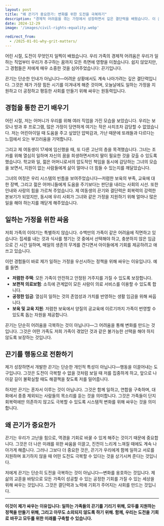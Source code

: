 ```yaml
---
layout: post
title: "왜 끈기가 중요한가: 변화를 위한 도전을 극복하기"
description: "경제적 어려움을 겪는 가정에서 성장하면서 깊은 결단력을 배웠습니다. 이 끈기는 일하는 가정을 지원하고 모든 사람이 성공할 수 있는 공정한 기회를 가질 수 있도록 정책을 위해 싸우겠다는 저의 헌신을 불러일으킵니다."
date: 2024-12-29
image: '/images/civil-rights-equality.webp'

redirect_from:
  - /2025-01-01-why-grit-matters/
---
```


어린 시절, 도전이 무엇인지 일찍이 배웠습니다. 우리 가족의 경제적 어려움은 우리가 일하는 직업부터 우리가 추구하는 꿈까지 모든 측면에 영향을 미쳤습니다. 쉽지 않았지만, 그 경험들은 저에게 매우 소중한 것을 심어주었습니다: 끈기입니다.

끈기는 단순한 인내가 아닙니다—어려운 상황에서도 계속 나아가려는 깊은 결단력입니다. 그것은 제가 가장 힘든 시기를 이겨내게 해준 것이며, 오늘날에도 일하는 가정을 지원하고 더 공정하고 평등한 사회를 만들기 위해 싸우는 원동력입니다.

## 경험을 통한 끈기 배우기

어린 시절, 저는 어머니가 우리를 위해 여러 직업을 가진 모습을 보았습니다. 우리는 보모나 방과 후 프로그램, 많은 가정이 당연하게 여기는 작은 사치조차 감당할 수 없었습니다. 저는 어린아이일 때 도움을 주고 싶었던 압박감과, 가난 때문에 또래들과 다르다는 느낌에서 오는 부끄러움을 기억합니다.

그리고 제 여동생이 17세에 임신했을 때, 또 다른 고난의 층을 목격했습니다. 그녀는 조카를 위해 열심히 일하며 자신의 꿈을 희생하면서까지 딸이 필요한 것을 갖출 수 있도록 했습니다. 학교와 일, 젊은 어머니로서의 압도적인 책임을 동시에 감당하는 그녀의 모습을 보면서, 지원이 없는 사람들에게 삶이 얼마나 더 힘들 수 있는지를 깨달았습니다.

그녀의 여정은 우리 시스템의 빈틈을 보여주었습니다—저렴한 보육의 부족, 교육에 대한 장벽, 그리고 젊은 어머니들에게 도움을 주기보다는 판단을 내리는 사회의 시선. 또한 인내와 사랑의 힘을 가르쳐 주었습니다. 제 여동생의 끈기와 결단력은 회복력의 강력한 본보기가 되었지만, 동시에 우리 사회가 그녀와 같은 가정을 지원하기 위해 얼마나 많은 일을 해야 하는지를 깨닫게 해주었습니다.

## 일하는 가정을 위한 싸움

저희 가족의 이야기는 특별하지 않습니다. 수백만의 가족이 같은 어려움에 직면하고 있습니다: 집세를 내는 것과 식사를 챙기는 것 중에서 선택해야 하고, 충분하지 않은 임금으로 긴 시간 일하며, 매일의 생존의 무게를 견디면서 아이들에게 기회를 제공하려고 애쓰고 있습니다.

이런 경험들이 바로 제가 일하는 가정을 우선시하는 정책을 위해 싸우는 이유입니다. 예를 들면:

- **저렴한 주택**: 모든 가족이 안전하고 안정된 거주지를 가질 수 있도록 보장합니다.  
- **보편적 의료보험**: 소득에 관계없이 모든 사람이 의료 서비스를 이용할 수 있도록 합니다.  
- **공정한 임금**: 열심히 일하는 것의 존엄성과 가치를 반영하는 생활 임금을 위해 싸웁니다.  
- **보육 및 교육 지원**: 저렴한 보육에서 양질의 공교육에 이르기까지 가족이 번영할 수 있도록 돕는 자원을 제공합니다.

끈기는 단순히 어려움을 극복하는 것이 아닙니다—그 어려움을 통해 변화를 만드는 것입니다. 그것은 어떤 가족도 저희 가족이 겪었던 것과 같은 불가능한 선택을 해야 하지 않도록 보장하는 것입니다.

## 끈기를 행동으로 전환하기

제가 성장하면서 개발한 끈기는 단순한 개인적 특성이 아닙니다—행동을 이끌어내는 도구입니다. 그것은 도전이 극복할 수 없을 것처럼 보일 때 저를 집중하게 하고, 앞으로 나아갈 길이 불확실할 때도 해결책을 찾도록 저를 밀어줍니다.

하지만 끈기는 혼자서 이루는 것이 아닙니다. 그것은 함께 일하고, 연합을 구축하며, 대화에서 종종 제외되는 사람들의 목소리를 듣는 것을 의미합니다. 그것은 가족들이 단지 회복력에만 의존하지 않고도 극복할 수 있도록 시스템적 변화를 위해 싸우는 것을 의미합니다.

## 왜 끈기가 중요한가

끈기는 우리가 고난을 힘으로, 역경을 기회로 바꿀 수 있게 해주는 것이기 때문에 중요합니다. 그것은 더 나은 미래를 위한 싸움을 이끌고, 진전이 느리게 느껴질 때에도 계속 나아가게 해줍니다. 그러나 그보다 더 중요한 것은, 끈기가 우리에게 함께 일하고 서로를 지원하며 포기하지 않을 때 어떤 도전도 극복할 수 있다는 것을 상기시켜 준다는 것입니다.

저에게 끈기는 단순히 도전을 극복하는 것이 아닙니다—변화를 옹호하는 것입니다. 제 삶의 교훈을 바탕으로 모든 가족이 성공할 수 있는 공정한 기회를 가질 수 있는 세상을 위해 싸우는 것입니다. 그것은 결단력과 노력에 기회가 주어지는 사회를 만드는 것입니다.

---

**이것이 제가 싸우는 이유입니다: 일하는 가족들의 끈기를 기리기 위해, 모두를 지원하는 정책을 만들기 위해, 그리고 아무도 소외되지 않도록 하기 위해. 함께, 우리는 도전을 기회로 바꾸고 모두를 위한 미래를 구축할 수 있습니다.**